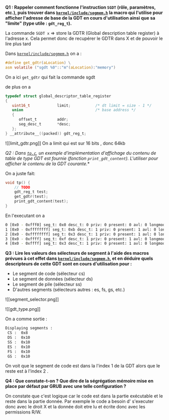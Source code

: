 

**Q1 : Rappeler comment fonctionne l'instruction `SGDT` (rôle, paramètres, etc.), puis trouver dans [`kernel/include/segmem.h`](https://file+.vscode-resource.vscode-cdn.net/home/leandro/Documents/TLS-SEC/TLS-SEC/OS/cadenOS/kernel/include/segmem.h) la macro qui l'utilise pour afficher l'adresse de base de la GDT en cours d'utilisation ainsi que sa "limite" (type utile : `gdt_reg_t`).**


La commande `SGDT x` => store la GDTR (Global description table register) à l'adresse x. Cela permet donc de recupérer le GDTR dans X  et de pouvoir le lire plus tard

Dans  [`kernel/include/segmem.h`](https://file+.vscode-resource.vscode-cdn.net/home/leandro/Documents/TLS-SEC/TLS-SEC/OS/cadenOS/kernel/include/segmem.h) on a : 

```c
#define get_gdtr(aLocation) \
asm volatile ("sgdt %0"::"m"(aLocation):"memory")
```

On  a ici `get_gdtr` qui fait la commande sgdt

de plus on a 
```c
typedef struct global_descriptor_table_register
{
   uint16_t            limit;           /* dt limit = size - 1 */ 
   union                                /* base address */       
   {
      offset_t         addr;                                     
      seg_desc_t       *desc;                                    
   };
} __attribute__((packed)) gdt_reg_t;
```

![[limit_gdtr.png]]
On a limit qui est  sur 16 bits ,  donc 64kb

**Q2* : Dans [`tp.c`](https://file+.vscode-resource.vscode-cdn.net/home/leandro/Documents/TLS-SEC/TLS-SEC/OS/cadenOS/tp1/tp.c), un exemple d'implémentation d'affichage du contenu de table de type GDT est fournie (fonction `print_gdt_content`). L'utiliser pour afficher le contenu de la GDT courante.**

On a juste fait: 

```c
void tp() {
    // TODO
    gdt_reg_t test;
    get_gdtr(test);
    print_gdt_content(test);
}
```


En l'executant on a 

```bash
0 [0x0 - 0xfff0] seg_t: 0x0 desc_t: 0 priv: 0 present: 0 avl: 0 longmode: 0 default: 0 gran: 0 
1 [0x0 - 0xffffffff] seg_t: 0xb desc_t: 1 priv: 0 present: 1 avl: 0 longmode: 0 default: 1 gran: 1 
2 [0x0 - 0xffffffff] seg_t: 0x3 desc_t: 1 priv: 0 present: 1 avl: 0 longmode: 0 default: 1 gran: 1 
3 [0x0 - 0xffff] seg_t: 0xf desc_t: 1 priv: 0 present: 1 avl: 0 longmode: 0 default: 0 gran: 0 
4 [0x0 - 0xffff] seg_t: 0x3 desc_t: 1 priv: 0 present: 1 avl: 0 longmode: 0 default: 0 gran: 0 
```





**Q3 : Lire les valeurs des sélecteurs de segment à l'aide des macros prévues à cet effet dans [`kernel/include/segmem.h`](https://file+.vscode-resource.vscode-cdn.net/home/leandro/Documents/TLS-SEC/TLS-SEC/OS/cadenOS/kernel/include/segmem.h), et en déduire quels descripteurs de cette GDT sont en cours d'utilisation pour :**

- Le segment de code (sélecteur cs)
- Le segment de données (sélecteur ds)
- Le segment de pile (sélecteur ss)
- D'autres segments (sélecteurs autres : es, fs, gs, etc.)

![[segment_selector.png]]

![[gdt_type.png]]


On  a comme sortie : 
```bash
Displaying segments :
 CS :  0x8
 DS :  0x10
 SS :  0x10
 ES :  0x10
 FS :  0x10
 GS :  0x10

```

On voit que le segment de code est dans la l'index 1 de la GDT alors que le reste est à l'index 2 .

**Q4 : Que constate-t-on ? Que dire de la ségrégation mémoire mise en place par défaut par GRUB avec une telle configuration ?**

On constate que c'est logique car le code est dans la partie exécutable et le reste dans la partie donnée.  Par exemple le code a besoin d' s'executer donc avec le droit X et la donnée doit etre lu et écrite donc avec les permissions R/W.